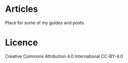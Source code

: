 # Articles
Place for some of my guides and posts. 

# Licence
Creative Commons Attribution 4.0 International
CC-BY-4.0

